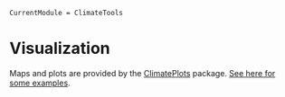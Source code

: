 ```@meta
CurrentModule = ClimateTools
```

# Visualization

Maps and plots are provided by the [ClimatePlots](https://github.com/JuliaClimate/ClimatePlots.jl) package. [See here for some examples](https://juliaclimate.github.io/ClimatePlots.jl/dev/).
